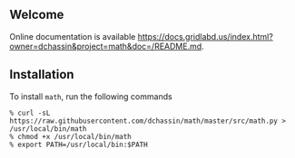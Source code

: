 ## Welcome

Online documentation is available https://docs.gridlabd.us/index.html?owner=dchassin&project=math&doc=/README.md.

## Installation

To install `math`, run the following commands

~~~
% curl -sL https://raw.githubusercontent.com/dchassin/math/master/src/math.py > /usr/local/bin/math
% chmod +x /usr/local/bin/math
% export PATH=/usr/local/bin:$PATH
~~~
